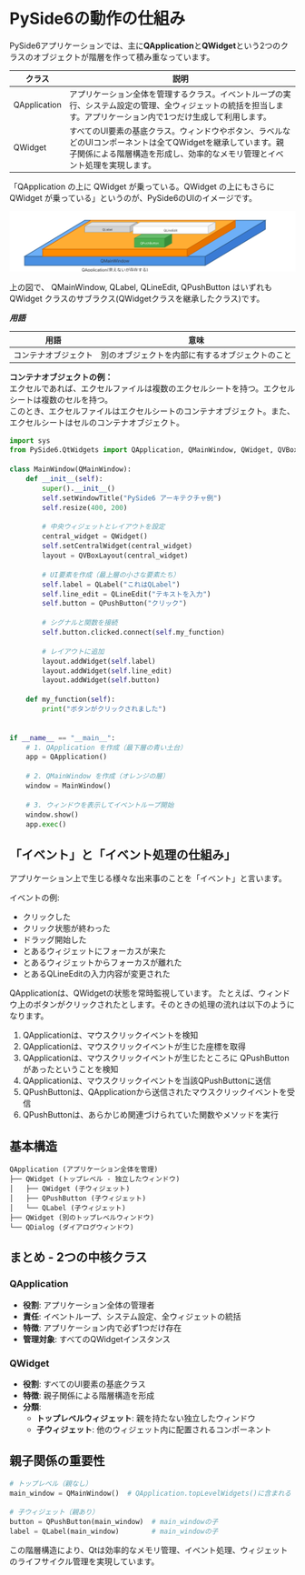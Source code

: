 # PySide6の動作の仕組み

PySide6アプリケーションでは、主に**QApplication**と**QWidget**という2つのクラスのオブジェクトが階層を作って積み重なっています。

| クラス | 説明 |
|--------|------|
| QApplication | アプリケーション全体を管理するクラス。イベントループの実行、システム設定の管理、全ウィジェットの統括を担当します。アプリケーション内で1つだけ生成して利用します。   |
| QWidget | すべてのUI要素の基底クラス。ウィンドウやボタン、ラベルなどのUIコンポーネントは全てQWidgetを継承しています。親子関係による階層構造を形成し、効率的なメモリ管理とイベント処理を実現します。 |

「QApplication の上に QWidget が乗っている。QWidget の上にもさらに QWidget が乗っている」というのが、PySide6のUIのイメージです。

![PySide6でのコンテナ構造のイメージ](img/containers.svg)

上の図で、 QMainWindow, QLabel, QLineEdit, QPushButton はいずれも QWidget クラスのサブラクス(QWidgetクラスを継承したクラス)です。

***用語***

| 用語 | 意味 |
| ---- | ---- |
| コンテナオブジェクト | 別のオブジェクトを内部に有するオブジェクトのこと |

**コンテナオブジェクトの例：**  
エクセルであれば、エクセルファイルは複数のエクセルシートを持つ。エクセルシートは複数のセルを持つ。  
このとき、エクセルファイルはエクセルシートのコンテナオブジェクト。また、エクセルシートはセルのコンテナオブジェクト。

```python
import sys
from PySide6.QtWidgets import QApplication, QMainWindow, QWidget, QVBoxLayout, QPushButton, QLabel, QLineEdit

class MainWindow(QMainWindow):
    def __init__(self):
        super().__init__()
        self.setWindowTitle("PySide6 アーキテクチャ例")
        self.resize(400, 200)
        
        # 中央ウィジェットとレイアウトを設定
        central_widget = QWidget()
        self.setCentralWidget(central_widget)
        layout = QVBoxLayout(central_widget)
        
        # UI要素を作成（最上層の小さな要素たち）
        self.label = QLabel("これはQLabel")
        self.line_edit = QLineEdit("テキストを入力")
        self.button = QPushButton("クリック")
        
        # シグナルと関数を接続
        self.button.clicked.connect(self.my_function)
        
        # レイアウトに追加
        layout.addWidget(self.label)
        layout.addWidget(self.line_edit)
        layout.addWidget(self.button)
    
    def my_function(self):
        print("ボタンがクリックされました")


if __name__ == "__main__":
    # 1. QApplication を作成（最下層の青い土台）
    app = QApplication()
    
    # 2. QMainWindow を作成（オレンジの層）
    window = MainWindow()
    
    # 3. ウィンドウを表示してイベントループ開始
    window.show()
    app.exec()
```

## 「イベント」と「イベント処理の仕組み」

アプリケーション上で生じる様々な出来事のことを「イベント」と言います。

イベントの例:

- クリックした
- クリック状態が終わった
- ドラッグ開始した
- とあるウィジェットにフォーカスが来た
- とあるウィジェットからフォーカスが離れた
- とあるQLineEditの入力内容が変更された

QApplicationは、QWidgetの状態を常時監視しています。
たとえば、ウィンドウ上のボタンがクリックされたとします。そのときの処理の流れは以下のようになります。

1. QApplicationは、マウスクリックイベントを検知
2. QApplicationは、マウスクリックイベントが生じた座標を取得
3. QApplicationは、マウスクリックイベントが生じたところに QPushButton があったということを検知
4. QApplicationは、マウスクリックイベントを当該QPushButtonに送信
5. QPushButtonは、QApplicationから送信されたマウスクリックイベントを受信
6. QPushButtonは、あらかじめ関連づけられていた関数やメソッドを実行

## 基本構造

```
QApplication (アプリケーション全体を管理)
├── QWidget (トップレベル - 独立したウィンドウ)
│   ├── QWidget (子ウィジェット)
│   ├── QPushButton (子ウィジェット)
│   └── QLabel (子ウィジェット)
├── QWidget (別のトップレベルウィンドウ)
└── QDialog (ダイアログウィンドウ)
```

## まとめ - 2つの中核クラス

### QApplication
- **役割**: アプリケーション全体の管理者
- **責任**: イベントループ、システム設定、全ウィジェットの統括
- **特徴**: アプリケーション内で必ず1つだけ存在
- **管理対象**: すべてのQWidgetインスタンス

### QWidget
- **役割**: すべてのUI要素の基底クラス
- **特徴**: 親子関係による階層構造を形成
- **分類**:
  - **トップレベルウィジェット**: 親を持たない独立したウィンドウ
  - **子ウィジェット**: 他のウィジェット内に配置されるコンポーネント

## 親子関係の重要性

```python
# トップレベル（親なし）
main_window = QMainWindow()  # QApplication.topLevelWidgets()に含まれる

# 子ウィジェット（親あり）
button = QPushButton(main_window)  # main_windowの子
label = QLabel(main_window)        # main_windowの子
```

この階層構造により、Qtは効率的なメモリ管理、イベント処理、ウィジェットのライフサイクル管理を実現しています。
